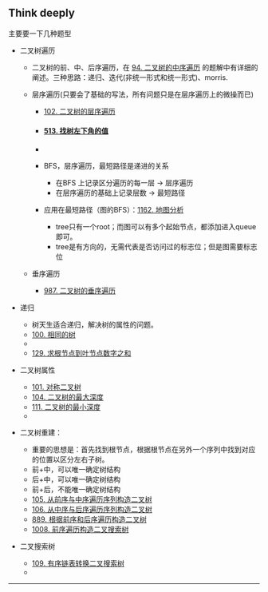 ## Think deeply

主要要一下几种题型

- 二叉树遍历
  - 二叉树的前、中、后序遍历，在 [94. 二叉树的中序遍历](https://leetcode-cn.com/problems/binary-tree-inorder-traversal/) 的题解中有详细的阐述。三种思路：递归、迭代(非统一形式和统一形式)、morris.
  
  - 层序遍历(只要会了基础的写法，所有问题只是在层序遍历上的微操而已)
    - [102. 二叉树的层序遍历](https://leetcode-cn.com/problems/binary-tree-level-order-traversal/)
    
    - #### [513. 找树左下角的值](https://leetcode-cn.com/problems/find-bottom-left-tree-value/)
    
    - 
    
      
    
    - BFS，层序遍历，最短路径是递进的关系
      - 在BFS 上记录区分遍历的每一层 -> 层序遍历
      - 在层序遍历的基础上记录层数 -> 最短路径
      
    - 应用在最短路径（图的BFS）：[1162. 地图分析](https://leetcode-cn.com/problems/as-far-from-land-as-possible/)
      - tree只有一个root；而图可以有多个起始节点，都添加进入queue即可。
      - tree是有方向的，无需代表是否访问过的标志位；但是图需要标志位
      
    
  - 垂序遍历
  
    - [987. 二叉树的垂序遍历](https://leetcode-cn.com/problems/vertical-order-traversal-of-a-binary-tree/)
- 递归
  - 树天生适合递归，解决树的属性的问题。
  - [100. 相同的树](https://leetcode-cn.com/problems/same-tree/)
  - 
  - [129. 求根节点到叶节点数字之和](https://leetcode-cn.com/problems/sum-root-to-leaf-numbers/)
  
- 二叉树属性

  - [101. 对称二叉树](https://leetcode-cn.com/problems/symmetric-tree/)
  - [104. 二叉树的最大深度 ](https://leetcode-cn.com/problems/maximum-depth-of-binary-tree/) 
  - [111. 二叉树的最小深度](https://leetcode-cn.com/problems/minimum-depth-of-binary-tree/)
  - 

- 二叉树重建：
  - 重要的思想是：首先找到根节点，根据根节点在另外一个序列中找到对应的位置以区分左右子树。
  - 前+中，可以唯一确定树结构
  - 后+中，可以唯一确定树结构
  - 前+后，不能唯一确定树结构
  - [105. 从前序与中序遍历序列构造二叉树](https://leetcode-cn.com/problems/construct-binary-tree-from-preorder-and-inorder-traversal/)
  - [106. 从中序与后序遍历序列构造二叉树](https://leetcode-cn.com/problems/construct-binary-tree-from-inorder-and-postorder-traversal/)
  - [889. 根据前序和后序遍历构造二叉树](https://leetcode-cn.com/problems/construct-binary-tree-from-preorder-and-postorder-traversal/)
  - [1008. 前序遍历构造二叉搜索树](https://leetcode-cn.com/problems/construct-binary-search-tree-from-preorder-traversal/)
- 二叉搜索树
  - [109. 有序链表转换二叉搜索树](https://leetcode-cn.com/problems/convert-sorted-list-to-binary-search-tree/)
  - 



------

